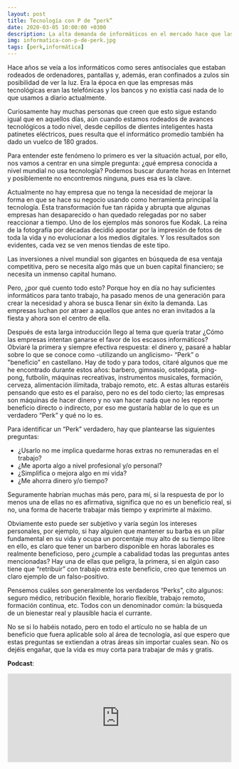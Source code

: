 ```yaml
---
layout: post
title: Tecnología con P de “perk”
date: 2020-03-05 10:00:00 +0300
description: La alta demanda de informáticos en el mercado hace que las empresas prometan el cielo y la tierra a la hora de contratar, no dejéis que ese trabajo soñado se convierta en un infierno. Reflexionemos sobre qué un beneficio real y cuales son estrategias de explotación laboral.
img: informatica-con-p-de-perk.jpg
tags: [perk,informática]
---
```


Hace años se veía a los informáticos como seres antisociales que estaban rodeados de ordenadores, pantallas y, además, eran confinados a zulos sin posibilidad de ver la luz. Era la época en que las empresas más tecnológicas eran las telefónicas y los bancos y no existía casi nada de lo que usamos a diario actualmente. 

Curiosamente hay muchas personas que creen que esto sigue estando igual que en aquellos días, aún cuando estamos rodeados de avances tecnológicos a todo nivel, desde cepillos de dientes inteligentes hasta patinetes eléctricos, pues resulta que el informático promedio también ha dado un vuelco de 180 grados.

Para entender este fenómeno lo primero es ver la situación actual, por ello, nos vamos a centrar en una simple pregunta: ¿qué empresa conocida a nivel mundial no usa tecnología? Podemos buscar durante horas en Internet y posiblemente no encontremos ninguna, pues esa es la clave.

Actualmente no hay empresa que no tenga la necesidad de mejorar la forma en que se hace su negocio usando como herramienta principal la tecnología. Esta transformación fue tan rápida y abrupta que algunas empresas han desaparecido o han quedado relegadas por no saber reaccionar a tiempo. Uno de los ejemplos más sonoros fue Kodak. La reina de la fotografía por décadas decidió apostar por la impresión de fotos de toda la vida y no evolucionar a los medios digitales. Y los resultados son evidentes, cada vez se ven menos tiendas de este tipo. 

Las inversiones a nivel mundial son gigantes en búsqueda de esa ventaja competitiva, pero se necesita algo más que un buen capital financiero; se necesita un inmenso capital humano.

Pero, ¿por qué cuento todo esto? Porque hoy en día no hay suficientes informáticos para tanto trabajo, ha pasado menos de una generación para crear la necesidad y ahora se busca llenar sin éxito la demanda. Las empresas luchan por atraer a aquellos que antes no eran invitados a la fiesta y ahora son el centro de ella. 

Después de esta larga introducción llego al tema que quería tratar ¿Cómo las empresas intentan ganarse el favor de los escasos informáticos? Obviaré la primera y siempre efectiva respuesta: el dinero y, pasaré a hablar sobre lo que se conoce como -utilizando un anglicismo- “Perk” o "beneficio" en castellano. Hay de todo y para todos, citaré algunos que me he encontrado durante estos años:  barbero, gimnasio, osteópata, ping-pong, futbolín, máquinas recreativas, instrumentos musicales, formación, cerveza, alimentación ilimitada, trabajo remoto, etc. A estas alturas estaréis pensando que esto es el paraíso, pero no es del todo cierto; las empresas son máquinas de hacer dinero y no van hacer nada que no les reporte beneficio directo o indirecto, por eso me gustaría hablar de lo que es un verdadero “Perk” y qué no lo es. 

Para identificar un “Perk” verdadero, hay que plantearse las siguientes preguntas:

- ¿Usarlo no me implica quedarme horas extras no remuneradas en el trabajo?
- ¿Me aporta algo a nivel profesional y/o personal?
- ¿Simplifica o mejora algo en mi vida?
- ¿Me ahorra dinero y/o tiempo?

Seguramente habrían muchas más pero, para mí, si la respuesta de por lo menos una de ellas no es afirmativa, significa que no es un beneficio real, si no, una forma de hacerte trabajar más tiempo y exprimirte al máximo. 

Obviamente esto puede ser subjetivo y varía según los intereses personales, por ejemplo, si hay alguien que mantener su barba es un pilar fundamental en su vida y ocupa un porcentaje muy alto de su tiempo libre en ello, es claro que tener un barbero disponible en horas laborales es realmente beneficioso, pero ¿cumple a cabalidad todas las preguntas antes mencionadas? Hay una de ellas que peligra, la primera, si en algún caso tiene que “retribuir” con trabajo extra este beneficio, creo que tenemos un claro ejemplo de un falso-positivo. 

Pensemos cuáles son generalmente los verdaderos “Perks”, cito algunos: seguro médico, retribución flexible, horario flexible, trabajo remoto, formación continua, etc. Todos con un denominador común: la búsqueda de un bienestar real y plausible hacia el currante.

No se si lo habéis notado, pero en todo el artículo no se habla de un beneficio que fuera aplicable solo al área de tecnología, así que espero que estas preguntas se extiendan a otras áreas sin importar cuales sean. No os dejéis engañar, que la vida es muy corta para trabajar de más y gratis.

**Podcast**:

<iframe id='audio_48170967' frameborder='0' allowfullscreen='' scrolling='no' height='200' style='border:1px solid #EEE; box-sizing:border-box; width:100%;' src="https://www.ivoox.com/player_ej_48170967_4_1.html?c1=ff6600"></iframe> 



